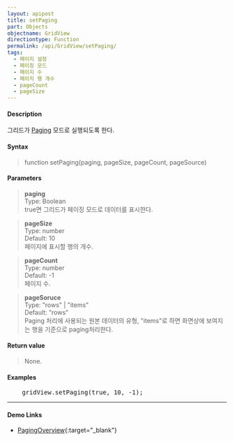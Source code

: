 ```yaml
---
layout: apipost
title: setPaging
part: Objects
objectname: GridView
directiontype: Function
permalink: /api/GridView/setPaging/
tags: 
  - 페이지 설정
  - 페이징 모드
  - 페이지 수
  - 페이지 행 개수
  - pageCount
  - pageSize
---
```



#### Description

 그리드가 [Paging](/api/features/Paging/) 모드로 실행되도록 한다. 

#### Syntax

> function setPaging(paging, pageSize, pageCount, pageSource)

#### Parameters

> **paging**  
> Type: Boolean  
> true면 그리드가 페이징 모드로 데이터를 표시한다.

> **pageSize**  
> Type: number  
> Default: 10  
> 페이지에 표시할 행의 개수.

> **pageCount**  
> Type: number  
> Default: -1  
> 페이지 수.

> **pageSoruce**  
> Type: "rows" | "items"  
> Default: "rows"  
> Paging 처리에 사용되는 원본 데이터의 유형, "items"로 하면 화면상에 보여지는 행을 기준으로 paging처리한다.

#### Return value

> None.

#### Examples 

<pre class="prettyprint">
    gridView.setPaging(true, 10, -1);
</pre>

---

#### Demo Links

* [PagingOverview](http://demo.realgrid.com/Paging/paging1){:target="_blank"}